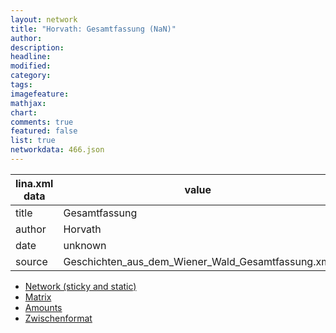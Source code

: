 ```yaml
---
layout: network
title: "Horvath: Gesamtfassung (NaN)"
author:
description:
headline:
modified:
category:
tags:
imagefeature: 
mathjax: 
chart: 
comments: true
featured: false
list: true
networkdata: 466.json
---
```

lina.xml data  | value
------------- | -------------
title|Gesamtfassung
author|Horvath
date|unknown
source|Geschichten_aus_dem_Wiener_Wald_Gesamtfassung.xml



* [Network (sticky and static)](/linas/network466)
* [Matrix](/linas/matrix466)
* [Amounts](/linas/amount466)
* [Zwischenformat](/linas/lina466 )
